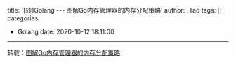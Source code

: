 title: '[转]Golang --- 图解Go内存管理器的内存分配策略'
author: _Tao
tags: []
categories:
  - Golang
date: 2020-10-12 18:11:00
---
转载：[图解Go内存管理器的内存分配策略](https://mp.weixin.qq.com/s?__biz=MzUzNTY5MzU2MA==&mid=2247485736&idx=1&sn=921a9dfe3d638074b68a4fd072ea3cb9&chksm=fa80d8bfcdf751a948ea49ee620ca9d88ff0a62b4ad4e3a53321fee6813b8f90098fd72f7b11&token=940952510&lang=zh_CN#rd)
